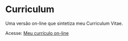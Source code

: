 # Curriculum
 Uma versão on-line que sintetiza meu Curriculum Vitae.

 Acesse: [Meu currículo on-line](https://manoel-neto-morais.github.io/curriculum/)
